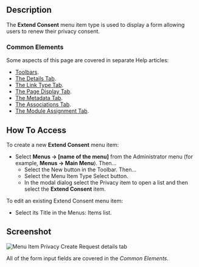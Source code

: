 <!-- Filename: Help4.x:Menu_Item:_Extend_Consent / Display title: Menu Item: Extend Consent -->

## Description

The **Extend Consent** menu item type is used to display a form allowing
users to renew their privacy consent.

### Common Elements

Some aspects of this page are covered in separate Help articles:

* [Toolbars](jdocmanual?article=help/common-elements/toolbars).
* [The Details Tab](jdocmanual?article=help/menu-items-common/menu-item-details).
* [The Link Type Tab](jdocmanual?article=help/menu-items-common/menu-item-link-type).
* [The Page Display Tab](jdocmanual?article=help/menu-items-common/menu-item-page-display).
* [The Metadata Tab](jdocmanual?article=help/menu-items-common/menu-item-metadata).
* [The Associations Tab](jdocmanual?article=help/common-elements/edit-associations).
* [The Module Assignment Tab](jdocmanual?article=help/menu-items-common/menu-item-module-assignment).

## How To Access

To create a new **Extend Consent** menu item:

- Select **Menus → \[name of the menu\]** from the Administrator
  menu (for example, **Menus → Main Menu**). Then...
  - Select the New button in the Toolbar. Then...
  - Select the Menu Item Type Select button.
  - In the modal dialog select the Privacy item to open a list and then
    select the **Extend Consent** item.

To edit an existing Extend Consent menu item:

- Select its Title in the Menus: Items list.

## Screenshot

![Menu Item Privacy Create Request details tab](../../../en/images/menu-items/privacy-extend-consent-details-tab.png)

All of the form input fields are covered in the *Common Elements*.
